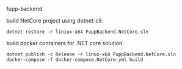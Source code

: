 fupp-backend


build NetCore project using dotnet-cli:

```
dotnet restore -r liniux-x64 FuppBackend.NetCore.sln
```

build docker containers for .NET core solution:
```
dotnet publish -c Release -r linux-x64 FuppBackend.NetCore.sln
docker-compose -f docker-compose.NetCore.yml build
```